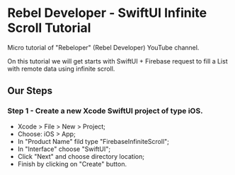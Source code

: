 # Rebel Developer - SwiftUI Infinite Scroll Tutorial

Micro tutorial of "Rebeloper" (Rebel Developer) YouTube channel.

On this tutorial we will get starts with SwiftUI + Firebase request to fill a List with remote data using infinite scroll.

## Our Steps

### Step 1 - Create a new Xcode SwiftUI project of type iOS.

- Xcode > File > New > Project;
- Choose: iOS > App;
- In "Product Name" fild type "FirebaseInfiniteScroll";
- In "Interface" choose "SwiftUI";
- Click "Next" and choose directory location;
- Finish by clicking on "Create" button.
